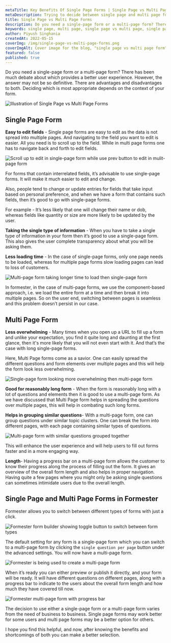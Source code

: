 ```yaml
---
metaTitle: Key Benefits Of Single Page Forms | Single Page vs Multi Page Forms What To Choose?  - Formester
metaDescription: Trying to decide between single page and multi page forms? Check out our blog post to see the key benefits of single page forms and see if they're right for you.
title: Single Page vs Multi Page Forms
description: Do you need a single-page form or a multi-page form? There has been much debate about which provides a better user experience. However, the answer may not be so definitive. There are advantages and disadvantages to both. Deciding which is most appropriate depends on the context of your form.
keywords: single page, multi page, single page vs multi page, single page form, multi page form, single page form vs multi page form, single page vs multi page forms
author: Piyush Singhania
createdAt: 2022-05-15
coverImg: /img/single-page-vs-multi-page-forms.png
coverImgAlt: Cover image for the blog, "single page vs multi page form"
featured: false
published: true
---
```


Do you need a single-page form or a multi-page form? There has been
much debate about which provides a better user experience. However, the answer
may not be so definitive. There are advantages and disadvantages to both.
Deciding which is most appropriate depends on the context of your form.

![Illustration of Single Page vs Multi Page Forms](/img/single-page-vs-multi-page-forms.png 'Illustration of Single Page vs Multi Page Forms')

## Single Page Form

**Easy to edit fields** - Single page forms are easy to edit as the data is not spread into multiple pages. And navigating to the field you want to edit is easier. All you need is to scroll up to the field. While in multi page forms one has to navigate back and forth to edit fields.

![Scroll up to edit in single-page form while use prev button to edit in mulit-page form](/img/single-page-vs-multi-page-forms__easy-to-edit.svg 'Scroll up to edit in single-page form while use prev button to edit in mulit-page form')

For forms that contain interrelated fields, it’s advisable to use single-page forms. It will make it much easier to edit and change.

Also, people tend to change or update entries for fields that take input based on personal preference, and when we have a form that contains such fields, then it’s good to go with single-page forms.

For example - It’s less likely that one will change their name or dob, whereas fields like quantity or size are more likely to be updated by the user.

**Taking the single type of information** - When you have to take a single type of information in your form then it’s good to use a single-page form. This also gives the user complete transparency about what you will be asking them.

**Less loading time** - In the case of single-page forms, only one page needs to be loaded, whereas for multiple page forms slow loading pages can lead to loss of customers.

![Multi-page form taking longer time to load then single-page form](/img/single-page-vs-multi-page-forms__less-loading-time.svg 'Multi-page form taking longer time to load then single-page form')

In formester, in the case of multi-page forms, we use the component-based approach, i.e. we load the entire form at a time and then break it into multiple pages. So on the user end, switching between pages is seamless and this problem doesn’t persist in our case.

## Multi Page Form

**Less overwhelming** - Many times when you open up a URL to fill up a form and unlike your expectation, you find it quite long and daunting at the first glance, then it's more likely that you will not even start with it. And that’s the case with long single-page forms.

Here, Multi Page forms come as a savior. One can easily spread the different questions and form elements over multiple pages and this will help the form look less overwhelming.

![Single-page form looking more overwhelming then multi-page form](/img/single-page-vs-multi-page-forms__less-overwhelming.svg 'Single-page form looking more overwhelming then multi-page form')

**Good for reasonably long form** - When the form is reasonably long with a lot of questions and elements then it is good to use a multi-page form. As we have discussed that Multi Page form helps in spreading the questions over multiple pages, this will help in combating such long forms.

**Helps in grouping similar questions**- With a multi-page form, one can group questions under similar topic clusters. One can break the form into different pages, with each page containing similar types of questions.

![Multi-page form with similar questions grouped together](/img/single-page-vs-multi-page-forms__similar-questions.svg 'Multi-page form with similar questions grouped together')

This will enhance the user experience and will help users to fill out forms faster and in a more engaging way.

**Length**- Having a progress bar on a multi-page form allows the customer to know their progress along the process of filling out the form. It gives an overview of the overall form length and also helps in proper navigation. Having quite a few pages where you might only be asking single questions can sometimes intimidate users due to the overall length.

## Single Page and Multi Page Forms in Formester

Formester allows you to switch between different types of forms with just a click.

![Formester form builder showing toggle button to switch between form types](/img/single-page-vs-multi-page-forms__toggle-form-type.png 'Formester form builder showing toggle button to switch between form types')

The default setting for any form is a single-page form which you can switch to a multi-page form by clicking the `single question per page` button under the advanced settings. You will now have a multi-page form.

![Formester is being used to create a multi-page form](/img/single-page-vs-multi-page-forms__multiple-page-form.png 'Formester is being used to create a multi-page form')

When it’s ready you can either preview or publish it directly, and your form will be ready. It will have different questions on different pages, along with a progress bar to indicate to the users about the overall form length and how much they have covered till now.

![Formester multi-page form with progress bar](/img/single-page-vs-multi-page-forms__multi-page-form-example.png 'Formester multi-page form with progress bar')

The decision to use either a single-page form or a multi-page form varies from the need of business to business. Single page forms may work better for some users and multi page forms may be a better option for others.

I hope you find this helpful, and now, after knowing the benefits and shortcomings of both you can make a better selection.
